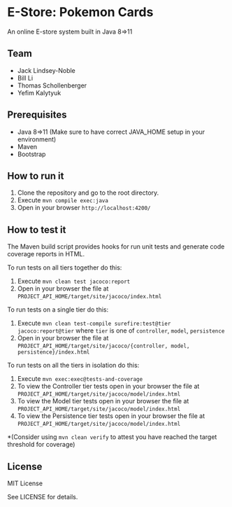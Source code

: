 # E-Store: Pokemon Cards

An online E-store system built in Java 8=>11
  
## Team

- Jack Lindsey-Noble
- Bill Li
- Thomas Schollenberger
- Yefim Kalytyuk


## Prerequisites

- Java 8=>11 (Make sure to have correct JAVA_HOME setup in your environment)
- Maven
- Bootstrap


## How to run it

1. Clone the repository and go to the root directory.
2. Execute `mvn compile exec:java`
3. Open in your browser `http://localhost:4200/`

## How to test it

The Maven build script provides hooks for run unit tests and generate code coverage
reports in HTML.

To run tests on all tiers together do this:

1. Execute `mvn clean test jacoco:report`
2. Open in your browser the file at `PROJECT_API_HOME/target/site/jacoco/index.html`

To run tests on a single tier do this:

1. Execute `mvn clean test-compile surefire:test@tier jacoco:report@tier` where `tier` is one of `controller`, `model`, `persistence`
2. Open in your browser the file at `PROJECT_API_HOME/target/site/jacoco/{controller, model, persistence}/index.html`

To run tests on all the tiers in isolation do this:

1. Execute `mvn exec:exec@tests-and-coverage`
2. To view the Controller tier tests open in your browser the file at `PROJECT_API_HOME/target/site/jacoco/model/index.html`
3. To view the Model tier tests open in your browser the file at `PROJECT_API_HOME/target/site/jacoco/model/index.html`
4. To view the Persistence tier tests open in your browser the file at `PROJECT_API_HOME/target/site/jacoco/model/index.html`

*(Consider using `mvn clean verify` to attest you have reached the target threshold for coverage)
 

## License

MIT License

See LICENSE for details.
